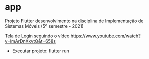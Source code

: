 # app

Projeto Flutter desenvolvimento na disciplina de Implementação de Sistemas Móveis (5º semestre - 2021)

Tela de Login seguindo o vídeo https://www.youtube.com/watch?v=lmArDnXxvtQ&t=658s

- Executar projeto: flutter run
